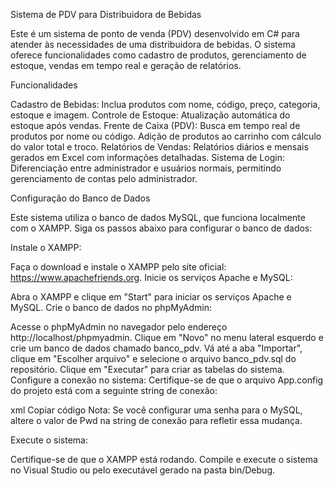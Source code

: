 Sistema de PDV para Distribuidora de Bebidas

Este é um sistema de ponto de venda (PDV) desenvolvido em C# para atender às necessidades de uma distribuidora de bebidas. O sistema oferece funcionalidades como cadastro de produtos, gerenciamento de estoque, vendas em tempo real e geração de relatórios.

Funcionalidades

Cadastro de Bebidas: Inclua produtos com nome, código, preço, categoria, estoque e imagem.
Controle de Estoque: Atualização automática do estoque após vendas.
Frente de Caixa (PDV):
Busca em tempo real de produtos por nome ou código.
Adição de produtos ao carrinho com cálculo do valor total e troco.
Relatórios de Vendas: Relatórios diários e mensais gerados em Excel com informações detalhadas.
Sistema de Login: Diferenciação entre administrador e usuários normais, permitindo gerenciamento de contas pelo administrador.

Configuração do Banco de Dados

Este sistema utiliza o banco de dados MySQL, que funciona localmente com o XAMPP. Siga os passos abaixo para configurar o banco de dados:

Instale o XAMPP:

Faça o download e instale o XAMPP pelo site oficial: https://www.apachefriends.org.
Inicie os serviços Apache e MySQL:

Abra o XAMPP e clique em "Start" para iniciar os serviços Apache e MySQL.
Crie o banco de dados no phpMyAdmin:

Acesse o phpMyAdmin no navegador pelo endereço http://localhost/phpmyadmin.
Clique em "Novo" no menu lateral esquerdo e crie um banco de dados chamado banco_pdv.
Vá até a aba "Importar", clique em "Escolher arquivo" e selecione o arquivo banco_pdv.sql do repositório. Clique em "Executar" para criar as tabelas do sistema.
Configure a conexão no sistema:
Certifique-se de que o arquivo App.config do projeto está com a seguinte string de conexão:

xml
Copiar código
<connectionStrings>
    <add name="MySqlConnection" 
         connectionString="Server=localhost;Database=banco_pdv;Uid=root;Pwd=;" 
         providerName="MySql.Data.MySqlClient" />
</connectionStrings>
Nota: Se você configurar uma senha para o MySQL, altere o valor de Pwd na string de conexão para refletir essa mudança.

Execute o sistema:

Certifique-se de que o XAMPP está rodando.
Compile e execute o sistema no Visual Studio ou pelo executável gerado na pasta bin/Debug.
